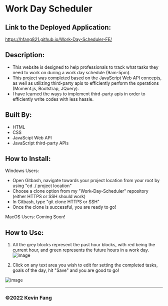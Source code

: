 # Work Day Scheduler 

## Link to the Deployed Application:
https://hfang821.github.io/Work-Day-Scheduler-FE/

## Description:

* This website is designed to help professionals to track what tasks they need to work on during a work day schedule (9am-5pm).
* This project was completed based on the JavaScript Web API concepts, as well as utilizing third-party apis to efficiently perform the operations (Moment.js, Bootstrap, JQuery).
* I have learned the ways to implement third-party apis in order to efficiently write codes with less hassle. 


## Built By:
* HTML
* CSS
* JavaScipt Web API
* JavaScript third-party APIs

## How to Install:

Windows Users: 
* Open Gitbash, navigate towards your project location from your root by using "cd ./ project location"
* Choose a clone option from my "Work-Day-Scheduler" repository (either HTTPS or SSH should work)
* In Gitbash, type "git clone HTTPS or SSH"
* Once the clone is successful, you are ready to go!

MacOS Users:
Coming Soon!

## How to Use:
1. All the grey blocks represent the past hour blocks, with red being the current hour, and green represents the future hours in a work day.
![image](https://user-images.githubusercontent.com/95199209/160255243-7f443d54-94c7-4c47-b477-19567cdc8dec.png)


2. Click on any text area you wish to edit for setting the completed tasks, goals of the day, hit "Save" and you are good to go!

![image](https://user-images.githubusercontent.com/95199209/160255262-ff9227a8-7f27-462c-bbb2-e19edfa1106d.png)


---

### ©️2022 Kevin Fang
